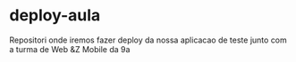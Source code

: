 # deploy-aula
Repositori onde iremos fazer deploy da nossa aplicacao de teste junto com a turma de Web &amp;Z Mobile da 9a

